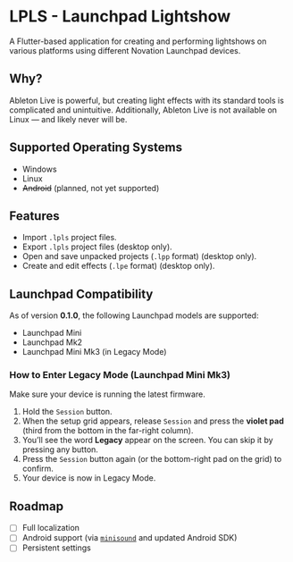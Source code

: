# LPLS - Launchpad Lightshow

A Flutter-based application for creating and performing lightshows on various platforms using different Novation Launchpad devices.

## Why?

Ableton Live is powerful, but creating light effects with its standard tools is complicated and unintuitive. Additionally, Ableton Live is not available on Linux — and likely never will be.

## Supported Operating Systems

- Windows
- Linux  
- ~~Android~~ (planned, not yet supported)

## Features

- Import `.lpls` project files.
- Export `.lpls` project files (desktop only).
- Open and save unpacked projects (`.lpp` format) (desktop only).
- Create and edit effects (`.lpe` format) (desktop only).

## Launchpad Compatibility

As of version **0.1.0**, the following Launchpad models are supported:

- Launchpad Mini
- Launchpad Mk2
- Launchpad Mini Mk3 (in Legacy Mode)

### How to Enter Legacy Mode (Launchpad Mini Mk3)

Make sure your device is running the latest firmware.

1. Hold the `Session` button.
2. When the setup grid appears, release `Session` and press the **violet pad** (third from the bottom in the far-right column).
3. You’ll see the word **Legacy** appear on the screen. You can skip it by pressing any button.
4. Press the `Session` button again (or the bottom-right pad on the grid) to confirm.
5. Your device is now in Legacy Mode.

## Roadmap

- [ ] Full localization
- [ ] Android support (via [`minisound`](https://pub.dev/packages/minisound) and updated Android SDK)
- [ ] Persistent settings